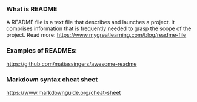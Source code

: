 ### What is README
A README file is a text file that describes and launches a project.
It comprises information that is frequently needed to grasp the scope of the project.
Read more: https://www.mygreatlearning.com/blog/readme-file

### Examples of READMEs:
https://github.com/matiassingers/awesome-readme

### Markdown syntax cheat sheet
https://www.markdownguide.org/cheat-sheet